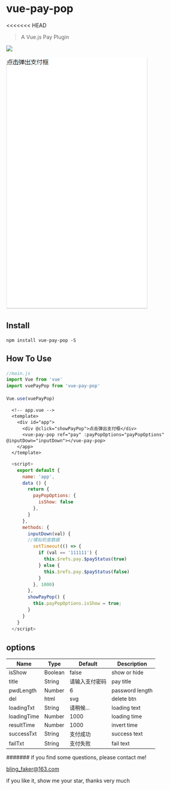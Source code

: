 # vue-pay-pop
<<<<<<< HEAD

> A Vue.js Pay Plugin

<a href="https://www.npmjs.org/package/vue-pay-pop">
  <img src="https://img.shields.io/npm/v/vue-pay-pop.svg">
</a>

![image](https://github.com/Blubiubiu/vue-pay-pop/blob/master/gif/demo.gif)


## Install
```shell
npm install vue-pay-pop -S
```

## How To Use

``` javascript
//main.js
import Vue from 'vue'
import vuePayPop from 'vue-pay-pop'

Vue.use(vuePayPop)
```

``` vue
  <!-- app.vue -->
  <template>
    <div id="app">
      <div @click="showPayPop">点击弹出支付框</div>
      <vue-pay-pop ref="pay" :payPopOptions="payPopOptions" @inputDown="inputDown"></vue-pay-pop>
    </app>
  </template>
```
``` javascript
  <script>
    export default {
      name: 'app',
      data () {
        return {
          payPopOptions: {
            isShow: false
          },
        }
      },
      methods: {
        inputDown(val) {
        //模拟检查数据
          setTimeout(() => {
            if (val == '111111') {
              this.$refs.pay.$payStatus(true)
            } else {
              this.$refs.pay.$payStatus(false)
            }
          }, 1000)
        },
        showPayPop() {
          this.payPopOptions.isShow = true;
        }
      }
    }
  </script>
```

## options

| Name | Type | Default | Description |
| ---- | ---- | ------- | ----------- |
| isShow | Boolean | false | show or hide |
| title | String | 请输入支付密码 | pay title |
| pwdLength | Number | 6 | password length |
| del | html | svg | delete btn |
| loadingTxt | String | 请稍候... | loading text |
| loadingTime | Number | 1000 | loading time |
| resultTime | Number | 1000 | invert time |
| successTxt | String | 支付成功 | success text |
| failTxt | String | 支付失败 | fail text |


#######
if you find some questions, please contact me!

bling_faker@163.com

if you like it, show me your star, thanks very much


